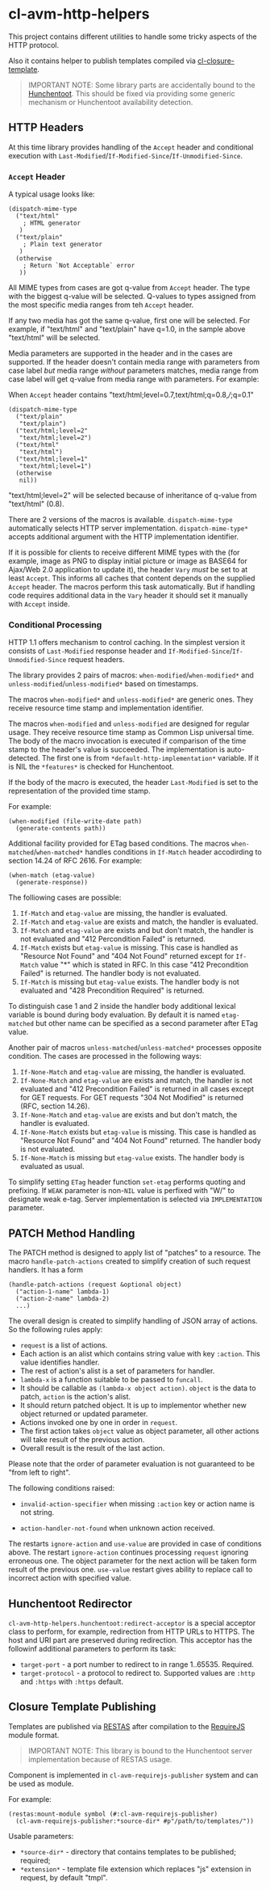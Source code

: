 cl-avm-http-helpers
===================

This project contains different utilities to handle some tricky aspects
of the HTTP protocol.

Also it contains helper to publish templates compiled via
[cl-closure-template](https://github.com/archimag/cl-closure-template).

> IMPORTANT NOTE:
> Some library parts are accidentally bound to the [Hunchentoot](http://weitz.de/hunchentoot/).
> This should be fixed via providing some generic mechanism or Hunchentoot
> availability detection.

HTTP Headers
------------

At this time library provides handling of the `Accept` header and
conditional execution with `Last-Modified`/`If-Modified-Since`/`If-Unmodified-Since`.

### `Accept` Header

A typical usage looks like:

    (dispatch-mime-type
      ("text/html"
        ; HTML generator
       )
      ("text/plain"
        ; Plain text generator
       )
      (otherwise
        ; Return `Not Acceptable` error
       ))

All MIME types from cases are got q-value from `Accept` header. The type
with the biggest q-value will be selected. Q-values to types assigned from
the most specific media ranges from teh `Accept` header.

If any two media has got the same q-value, first one will be selected.
For example, if "text/html" and "text/plain" have q=1.0, in the sample above
"text/html" will be selected.

Media parameters are supported in the header and in the cases are supported.
If the header doesn't contain media range with parameters from case label _but_
media range _without_ parameters matches, media range from case label will get
q-value from media range with parameters. For example:

When `Accept` header contains "text/html;level=0.7,text/html;q=0.8,*/*;q=0.1"

    (dispatch-mime-type
      ("text/plain"
       "text/plain")
      ("text/html;level=2"
       "text/html;level=2")
      ("text/html"
       "text/html")
      ("text/html;level=1"
       "text/html;level=1")
      (otherwise
       nil))

"text/html;level=2" will be selected because of inheritance of q-value from "text/html"
(0.8).

There are 2 versions of the macros is available. `dispatch-mime-type` automatically selects
HTTP server implementation. `dispatch-mime-type*` accepts additional argument with the HTTP
implementation identifier.

If it is possible for clients to receive different MIME types with the (for example, image
as PNG to display initial picture or image as BASE64 for Ajax/Web 2.0 application to update
it), the header `Vary` *must* be set to at least `Accept`. This informs all caches that
content depends on the supplied `Accept` header. The macros perform this task automatically.
But if handling code requires additional data in the `Vary` header it should set it manually
with `Accept` inside.

### Conditional Processing

HTTP 1.1 offers mechanism to control caching. In the simplest version it consists of
`Last-Modified` response header and `If-Modified-Since`/`If-Unmodified-Since` request
headers.

The library provides 2 pairs of macros: `when-modified`/`when-modified*` and
`unless-modified`/`unless-modified*` based on timestamps.

The macros `when-modified*` and `unless-modified*` are generic ones. They receive
resource time stamp and implementation identifier.

The macros `when-modified` and `unless-modified` are designed for regular usage. They
receive resource time stamp as Common Lisp universal time. The body of the macro invocation
is executed if comparison of the time stamp to the header's value is succeeded. The
implementation is auto-detected. The first one is from `*default-http-implementation*` variable.
If it is NIL the `*features*` is checked for Hunchentoot.

If the body of the macro is executed, the header `Last-Modified` is set to the representation
of the provided time stamp.

For example:

    (when-modified (file-write-date path)
      (generate-contents path))

Additional facility provided for ETag based conditions. The macros
`when-matched`/`when-matched*` handles conditions in `If-Match` header
accodirding to section 14.24 of RFC 2616. For example:

    (when-match (etag-value)
      (generate-response))

The folliowing cases are possible:

1. `If-Match` and `etag-value` are missing, the handler is
   evaluated.
2. `If-Match` and `etag-value` are exists and match, the handler is
   evaluated.
3. `If-Match` and `etag-value` are exists and but don't match, the
   handler is not evaluated and "412 Percondition Failed" is
   returned.
4. `If-Match` exists but `etag-value` is missing. This case is handled
   as "Resource Not Found" and "404 Not Found" returned except for
   `If-Match` value "*" which is stated in RFC. In this case "412
   Precondition Failed" is returned. The handler body is not
   evaluated.
5. `If-Match` is missing but `etag-value` exists. The handler body is
   not evaluated and "428 Precondition Required" is returned.

To distinguish case 1 and 2 inside the handler body additional
lexical variable is bound during body evaluation. By default it is
named `etag-matched` but other name can be specified as a second
parameter after ETag value.

Another pair of macros `unless-matched`/`unless-matched*` processes
opposite condition. The cases are processed in the following ways:

1. `If-None-Match` and `etag-value` are missing, the handler is
   evaluated.
2. `If-None-Match` and `etag-value` are exists and match, the handler is
   not evaluated and "412 Precondition Failed" is returned in all
   cases except for GET requests. For GET requests "304 Not Modified"
   is returned (RFC, section 14.26).
3. `If-None-Match` and `etag-value` are exists and but don't match, the
   handler is evaluated.
4. `If-None-Match` exists but `etag-value` is missing. This case is
   handled as "Resource Not Found" and "404 Not Found" returned. The
   handler body is not evaluated.
5. `If-None-Match` is missing but `etag-value` exists. The handler body is
   evaluated as usual.

To simplify setting `ETag` header function `set-etag` performs quoting
and prefixing. If `WEAK` parameter is non-`NIL` value is perfixed with
"W/" to designate weak e-tag. Server implementation is selected via
`IMPLEMENTATION` parameter.

PATCH Method Handling
---------------------

The PATCH method is designed to apply list of "patches" to a
resource. The macro `handle-patch-actions` created to simplify
creation of such request handlers. It has a form

    (handle-patch-actions (request &optional object)
      ("action-1-name" lambda-1)
      ("action-2-name" lambda-2)
      ...)

The overall design is created to simplify handling of JSON array of
actions. So the following rules apply:

* `request` is a list of actions.
* Each action is an alist which contains string value with key
  `:action`. This value identifies handler.
* The rest of action's alist is a set of parameters for handler.
* `lambda-x` is a function suitable to be passed to `funcall`.
* It should be callable as `(lambda-x object action)`. `object` is the
  data to patch, `action` is the action's alist.
* It should return patched object. It is up to implementor whether new
  object returned or updated parameter.
* Actions invoked one by one in order in `request`.
* The first action takes `object` value as object parameter, all other
  actions will take result of the previous action.
* Overall result is the result of the last action.

Please note that the order of parameter evaluation is not guaranteed
to be "from left to right".

The following conditions raised:

* `invalid-action-specifier` when missing `:action` key or action name
  is not string.

* `action-handler-not-found` when unknown action received.

The restarts `ignore-action` and `use-value` are provided in case of
conditions above. The restart `ignore-action` continues processing
`request` ignoring erroneous one. The object parameter for the next
action will be taken form result of the previous one. `use-value`
restart gives ability to replace call to incorrect action with
specified value.

Hunchentoot Redirector
----------------------

`cl-avm-http-helpers.hunchentoot:redirect-acceptor` is a special
acceptor class to perform, for example, redirection from HTTP URLs to
HTTPS. The host and URI part are preserved during redirection. This
acceptor has the followinf additional parameters to perform its task:

* `target-port` - a port number to redirect to in range
  1..65535. Required.
* `target-protocol` - a protocol to redirect to. Supported values are
  `:http` and `:https` with `:https` default.

Closure Template Publishing
---------------------------

Templates are published via [RESTAS](https://github.com/archimag/restas) after
compilation to the [RequireJS](http://requirejs.org/) module format.

> IMPORTANT NOTE:
> This library is bound to the Hunchentoot server implementation because of RESTAS usage.

Component is implemented in `cl-avm-requirejs-publisher` system and can be used as module.

For example:

    (restas:mount-module symbol (#:cl-avm-requirejs-publisher)
      (cl-avm-requirejs-publisher:*source-dir* #p"/path/to/templates/"))

Usable parameters:
- `*source-dir*` - directory that contains templates to be published; required;
- `*extension*` - template file extension which replaces "js" extension in request,
  by default "tmpl".
